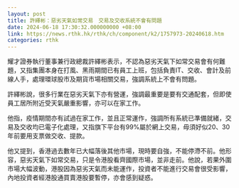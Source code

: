```yaml
---
layout: post
title: 許繹彬：惡劣天氣如常交易　交易及交收系統不會有問題
date: 2024-06-18 17:30:32.000000000 +08:00
link: https://news.rthk.hk/rthk/ch/component/k2/1757973-20240618.htm
categories: rthk
---
```


耀才證券執行董事兼行政總裁許繹彬表示，不認為惡劣天氣下如常交易會有何難題，又指集團本身在打風、黑雨期間已有員工上班，包括負責IT、交收、會計及前線人手，處理環球股市及期貨市場相關交易，強調系統上不會有問題。

許繹彬說，很多行業在惡劣天氣下亦有營運，強調最重要是要有交通配套，但即使員工居所附近受天氣嚴重影響，亦可以在家工作。

他指，疫情期間亦有試過在家工作，並且正常運作，強調所有系統已準備就緒，交易及交收均已電子化處理，又指旗下平台有99%屬於網上交易，毋須好似20、30年前要用支票做交收、提款。

他又提到，香港過去數年已大幅落後其他市場，現時要自強，不能停滯不前。他形容，惡劣天氣下如常交易，只是令港股看齊國際市場，並非走前。他說，若果外圍市場大幅波動，港股因為惡劣天氣而未能運作，投資者不能進行交易會很受影響，內地投資者經港股通買賣港股要暫停，亦會感到疑惑。
